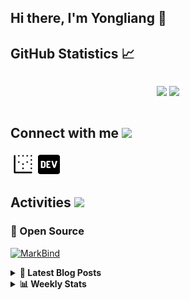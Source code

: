 ## Hi there, I'm Yongliang 👋 

## GitHub Statistics :chart_with_upwards_trend:
<div align="center">
<div style="display: flex; align-items: center; justify-content: center;">

[![](https://github-readme-stats.vercel.app/api?username=tlylt&show_icons=true&theme=tokyonight&hide_border=true&locale=en)](https://github.com/tlylt)
[![](https://github-readme-streak-stats.herokuapp.com/?user=tlylt&theme=tokyonight&hide_border=true)](https://github.com/tlylt)
</div>
</div>

## Connect with me <img src="https://media.giphy.com/media/iY8CRBdQXODJSCERIr/giphy.gif" width="30px">

<a href="https://www.yongliangliu.com/" target="_blank"><img align="center" src="static/site-icon.png" alt="yongliangliu.com" height="40" width="40" /></a>
<a href="https://dev.to/tlylt" target="_blank"><img align="center" src="static/dev-badge.svg" alt="dev.to/tlylt" height="35" width="35" /></a>

## Activities <img src="https://media.giphy.com/media/WUlplcMpOCEmTGBtBW/giphy.gif" width="30">

### 🔭 Open Source

[![MarkBind](https://github-readme-stats.vercel.app/api/pin/?username=markbind&repo=markbind)](https://github.com/MarkBind/markbind)


<details>
<summary> <b>📕 Latest Blog Posts</b> </summary>

<!-- BLOG-POST-LIST:START -->
- [Intermediate GitHub CI Workflow Walk Through](https://www.yongliangliu.com/blog/intermediate-github-ci-workflow-walk-through/)
- [RooFind](https://www.yongliangliu.com/blog/roofind/)
- [Prove that the problem of determining whether a graph is connected is evasive](https://www.yongliangliu.com/blog/prove-graph-check-connected-evasive/)
- [Prove that every sorting algorithm must make at least lg&lpar;n!&rpar; comparisons](https://www.yongliangliu.com/blog/prove-sorting-at-least-lgn/)
- [Automatically add all existing GitHub repo contributors with all-contributors-cli](https://www.yongliangliu.com/blog/all-contributors-cli-recognize-existing/)
<!-- BLOG-POST-LIST:END -->

</details>

<details>
<summary> <b>📊 Weekly Stats</b> </summary>

<!--START_SECTION:waka-->
**🐱 My GitHub Data** 

> 🏆 2,212 Contributions in the Year 2022
 > 
> 📦 260.1 kB Used in GitHub's Storage 
 > 
> 🚫 Not Opted to Hire
 > 
> 📜 106 Public Repositories 
 > 
> 🔑 13 Private Repositories  
 > 
**I'm an Early 🐤** 

```text
🌞 Morning    421 commits    ██████░░░░░░░░░░░░░░░░░░░   26.92% 
🌆 Daytime    446 commits    ███████░░░░░░░░░░░░░░░░░░   28.52% 
🌃 Evening    579 commits    █████████░░░░░░░░░░░░░░░░   37.02% 
🌙 Night      118 commits    ██░░░░░░░░░░░░░░░░░░░░░░░   7.54%

```
📅 **I'm Most Productive on Thursday** 

```text
Monday       253 commits    ████░░░░░░░░░░░░░░░░░░░░░   16.18% 
Tuesday      163 commits    ██░░░░░░░░░░░░░░░░░░░░░░░   10.42% 
Wednesday    227 commits    ███░░░░░░░░░░░░░░░░░░░░░░   14.51% 
Thursday     264 commits    ████░░░░░░░░░░░░░░░░░░░░░   16.88% 
Friday       261 commits    ████░░░░░░░░░░░░░░░░░░░░░   16.69% 
Saturday     183 commits    ███░░░░░░░░░░░░░░░░░░░░░░   11.7% 
Sunday       213 commits    ███░░░░░░░░░░░░░░░░░░░░░░   13.62%

```


📊 **This Week I Spent My Time On** 

```text
⌚︎ Time Zone: Asia/Singapore

💬 Programming Languages: 
JavaScript               17 hrs 38 mins      █████████████████░░░░░░░░   68.52% 
YAML                     3 hrs 7 mins        ███░░░░░░░░░░░░░░░░░░░░░░   12.16% 
Markdown                 2 hrs 29 mins       ██░░░░░░░░░░░░░░░░░░░░░░░   9.65% 
JSON                     1 hr 9 mins         █░░░░░░░░░░░░░░░░░░░░░░░░   4.48% 
Other                    57 mins             █░░░░░░░░░░░░░░░░░░░░░░░░   3.74%

```


 Last Updated on 19/04/2022 00:35:04 UTC
<!--END_SECTION:waka-->

</details>